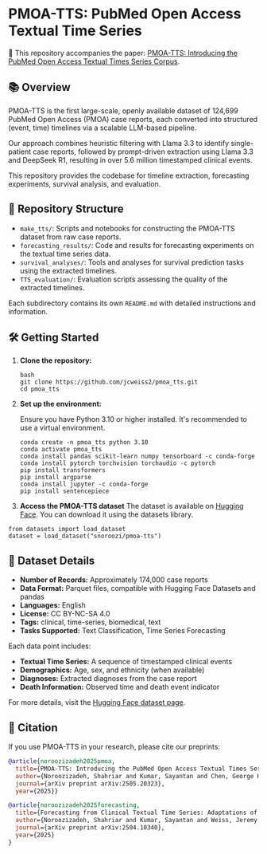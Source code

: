 # PMOA-TTS: PubMed Open Access Textual Time Series

📄 This repository accompanies the paper: [PMOA-TTS: Introducing the PubMed Open Access Textual Times Series Corpus](https://arxiv.org/abs/2505.20323).

## 📚 Overview

PMOA-TTS is the first large-scale, openly available dataset of 124,699 PubMed Open Access (PMOA) case reports, each converted into structured (event, time) timelines via a scalable LLM-based pipeline.

Our approach combines heuristic filtering with Llama 3.3 to identify single-patient case reports, followed by prompt-driven extraction using Llama 3.3 and DeepSeek R1, resulting in over 5.6 million timestamped clinical events.

This repository provides the codebase for timeline extraction, forecasting experiments, survival analysis, and evaluation.

## 📂 Repository Structure

- `make_tts/`: Scripts and notebooks for constructing the PMOA-TTS dataset from raw case reports.
- `forecasting_results/`: Code and results for forecasting experiments on the textual time series data.
- `survival_analyses/`: Tools and analyses for survival prediction tasks using the extracted timelines.
- `TTS_evaluation/`: Evaluation scripts assessing the quality of the extracted timelines.

Each subdirectory contains its own `README.md` with detailed instructions and information.

## 🛠️ Getting Started

1. **Clone the repository:**

   ```
   bash
   git clone https://github.com/jcweiss2/pmoa_tts.git
   cd pmoa_tts
   ```

2. **Set up the environment:**

   Ensure you have Python 3.10 or higher installed. It's recommended to use a virtual environment.

   ```
   conda create -n pmoa_tts python 3.10 
   conda activate pmoa_tts 
   conda install pandas scikit-learn numpy tensorboard -c conda-forge 
   conda install pytorch torchvision torchaudio -c pytorch 
   pip install transformers 
   pip install argparse 
   conda install jupyter -c conda-forge 
   pip install sentencepiece
   ```

3. **Access the PMOA-TTS dataset**
The dataset is available on [Hugging Face](https://huggingface.co/datasets/snoroozi/pmoa-tts). You can download it using the datasets library.

```
from datasets import load_dataset
dataset = load_dataset("snoroozi/pmoa-tts")
```

## 📄 Dataset Details

- **Number of Records:** Approximately 174,000 case reports  
- **Data Format:** Parquet files, compatible with Hugging Face Datasets and pandas  
- **Languages:** English  
- **License:** CC BY-NC-SA 4.0  
- **Tags:** clinical, time-series, biomedical, text  
- **Tasks Supported:** Text Classification, Time Series Forecasting  

Each data point includes:

- **Textual Time Series:** A sequence of timestamped clinical events  
- **Demographics:** Age, sex, and ethnicity (when available)  
- **Diagnoses:** Extracted diagnoses from the case report  
- **Death Information:** Observed time and death event indicator  

For more details, visit the [Hugging Face dataset page](https://huggingface.co/datasets/snoroozi/pmoa-tts).

## 📄 Citation

If you use PMOA-TTS in your research, please cite our preprints:

```bibtex
@article{noroozizadeh2025pmoa,
  title={PMOA-TTS: Introducing the PubMed Open Access Textual Times Series Corpus},
  author={Noroozizadeh, Shahriar and Kumar, Sayantan and Chen, George H. and Weiss, Jeremy C.},
  journal={arXiv preprint arXiv:2505.20323},
  year={2025}}

@article{noroozizadeh2025forecasting,
  title={Forecasting from Clinical Textual Time Series: Adaptations of the Encoder and Decoder Language Model Families},
  author={Noroozizadeh, Shahriar and Kumar, Sayantan and Weiss, Jeremy C},
  journal={arXiv preprint arXiv:2504.10340},
  year={2025}
}
   
